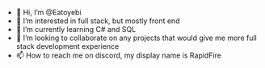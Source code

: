 - 👋 Hi, I’m @Eatoyebi
- 👀 I’m interested in full stack, but mostly front end
- 🌱 I’m currently learning C# and SQL
- 💞️ I’m looking to collaborate on any projects that would give me more full stack development experience
- 📫 How to reach me on discord, my display name is RapidFire

<!---
Eatoyebi/Eatoyebi is a ✨ special ✨ repository because its `README.md` (this file) appears on your GitHub profile.
You can click the Preview link to take a look at your changes.
--->
